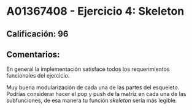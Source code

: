 # A01367408 - Ejercicio 4: Skeleton

## **Calificación**: 96

## **Comentarios**:

En general la implementación satisface todos los requerimientos funcionales del ejercicio. 

Muy buena modularización de cada una de las partes del esqueleto. Podrías considerar hacer el pop y push de la matriz en cada una de las subfunciones, de esa manera tu función *skeleton* sería más legible.
